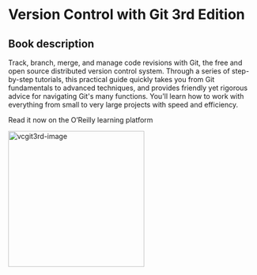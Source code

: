 # Version Control with Git 3rd Edition 

## Book description
Track, branch, merge, and manage code revisions with Git, the free and open source distributed version control system. Through a series of step-by-step tutorials, this practical guide quickly takes you from Git fundamentals to advanced techniques, and provides friendly yet rigorous advice for navigating Git's many functions. You'll learn how to work with everything from small to very large projects with speed and efficiency.

Read it now on the O’Reilly learning platform

<img width="275" alt="vcgit3rd-image" src="https://user-images.githubusercontent.com/38374809/170501959-b29efa15-fcf3-45cd-9ccb-13ac5c3a3e19.png">
